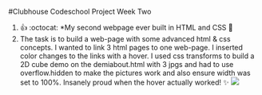 #Clubhouse Codeschool Project Week Two
1. :+1: :octocat: *My second webpage ever built in HTML and CSS :tada:
2. The task is to build a web-page with some advanced html & css concepts. I wanted to link 3 html pages to one web-page. I inserted color changes to the links with a hover.
I used css transforms to build a 2D cube demo on the demiabout.html with 3 jpgs and had to use overflow.hidden to make the pictures work and also ensure width was set to 100%. Insanely proud when the hover actually worked! :sparkles: ![    ](/demifun1.jpg) 